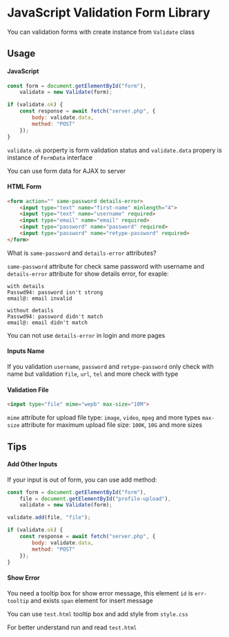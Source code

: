 JavaScript Validation Form Library
======================================================

You can validation forms with create instance from `Validate` class

## Usage

#### JavaScript

```js
const form = document.getElementById("form"),
    validate = new Validate(form);

if (validate.ok) {
    const response = await fetch("server.php", {
        body: validate.data,
        method: "POST"
    });
}
```

`validate.ok` porperty is form validation status and `validate.data` propery is instance of `FormData` interface

You can use form data for AJAX to server

#### HTML Form

```html
<form action="" same-password details-error>
    <input type="text" name="first-name" minlength="4">
    <input type="text" name="username" required>
    <input type="email" name="email" required>
    <input type="password" name="password" required>
    <input type="password" name="retype-password" required>
</form>
```

What is `same-password` and `details-error` attributes?

`same-password` attribute for check same password with username and
`details-error` attribute for show details error, for exaple:

```
with details
Passwd94: password isn't strong
email@: email invalid
```

```
without details
Passwd94: password didn't match
email@: email didn't match
```

You can not use `details-error` in login and more pages

#### Inputs Name

If you validation `username`, `password` and `retype-password` only check with name
but validation `file`, `url`, `tel` and more check with type

#### Validation File

```html
<input type="file" mime="wepb" max-size="10M">
```

`mime` attribute for upload file type: `image`, `video`, `mpeg` and more types
`max-size` attribute for maximum upload file size: `100K`, `10G` and more sizes

## Tips


#### Add Other Inputs

If your input is out of form, you can use add method:

```js
const form = document.getElementById("form"),
    file = document.getElementById("profile-upload"),
    validate = new Validate(form);

validate.add(file, "file");

if (validate.ok) {
    const response = await fetch("server.php", {
        body: validate.data,
        method: "POST"
    });
}
```

#### Show Error

You need a tooltip box for show error message, this element `id` is `err-tooltip`
and exists `span` element for insert message

You can use `test.html` tooltip box and add style from `style.css`


For better understand run and read `test.html`